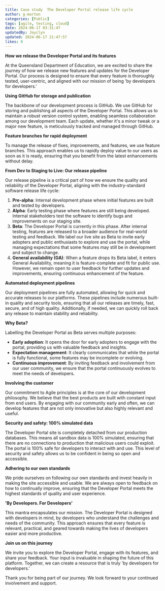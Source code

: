 ```yaml
---
title: Case study  The Developer Portal release life cycle
author: g-morton
categories: [Public]
tags: [agile, testing, cloud]
date: 2024-06-17 03:31:47 
updatedBy: Joyclyn
updated: 2024-06-17 21:47:57 
likes: 0
---
```


**How we release the Developer Portal and its features**

At the Queensland Department of Education, we are excited to share the journey of how we release new features and updates for the Developer Portal. Our process is designed to ensure that every feature is thoroughly tested, user-centric, and aligned with our mission of being 'by developers for developers.'

**Using GitHub for storage and publication**

The backbone of our development process is GitHub. We use GitHub for storing and publishing all aspects of the Developer Portal. This allows us to maintain a robust version control system, enabling seamless collaboration among our development team. Each update, whether it's a minor tweak or a major new feature, is meticulously tracked and managed through GitHub.

**Feature branches for rapid deployment**

To manage the release of fixes, improvements, and features, we use feature branches. This approach enables us to rapidly deploy value to our users as soon as it is ready, ensuring that you benefit from the latest enhancements without delay.

**From Dev to Staging to Live: Our release pipeline**

Our release pipeline is a critical part of how we ensure the quality and reliability of the Developer Portal, aligning with the industry-standard software release life cycle:

1. **Pre-alpha**: Internal development phase where initial features are built and tested by developers.
1. **Alpha**: Early testing phase where features are still being developed. Internal stakeholders test the software to identify bugs and improvements on our staging site.
1. **Beta**: The Developer Portal is currently in this phase. After internal testing, features are released to a broader audience for real-world testing and feedback. We label our live site as Beta to invite early adopters and public enthusiasts to explore and use the portal, while managing expectations that some features may still be in development and subject to change.
1. **General availability (GA)**: When a feature drops its Beta label, it enters General Availability, meaning it is feature-complete and fit for public use. However, we remain open to user feedback for further updates and improvements, ensuring continuous enhancement of the feature.


**Automated deployment pipelines**

Our deployment pipelines are fully automated, allowing for quick and accurate releases to our platforms. These pipelines include numerous built-in quality and security tools, ensuring that all our releases are timely, fast, secure, and of high quality. Additionally, if needed, we can quickly roll back any release to maintain stability and reliability.

**Why Beta?**

Labelling the Developer Portal as Beta serves multiple purposes:

- **Early adoption**: It opens the door for early adopters to engage with the portal, providing us with valuable feedback and insights.
- **Expectation management**: It clearly communicates that while the portal is fully functional, some features may be incomplete or evolving.
- **Continuous improvement**: By inviting feedback and involvement from our user community, we ensure that the portal continuously evolves to meet the needs of developers.

**Involving the customer**

Our commitment to Agile principles is at the core of our development philosophy. We believe that the best products are built with constant input from end users. By engaging with our community early and often, we can develop features that are not only innovative but also highly relevant and useful.

**Security and safety: 100% simulated data**

The Developer Portal site is completely detached from our production databases. This means all sandbox data is 100% simulated, ensuring that there are no connections to production that malicious users could exploit. The portal is 100% safe for developers to interact with and use. This level of security and safety allows us to be confident in being so open and accessible.

**Adhering to our own standards**

We pride ourselves on following our own standards and invest heavily in making the site accessible and usable. We are always open to feedback on how to continually improve, ensuring that the Developer Portal meets the highest standards of quality and user experience.

**'By Developers. For Developers'**

This mantra encapsulates our mission. The Developer Portal is designed with developers in mind, by developers who understand the challenges and needs of the community. This approach ensures that every feature is relevant, practical, and geared towards making the lives of developers easier and more productive.

**Join us on this journey**

We invite you to explore the Developer Portal, engage with its features, and share your feedback. Your input is invaluable in shaping the future of this platform. Together, we can create a resource that is truly 'by developers for developers.'

Thank you for being part of our journey. We look forward to your continued involvement and support.